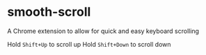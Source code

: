 # smooth-scroll

A Chrome extension to allow for quick and easy keyboard scrolling

Hold `Shift+Up` to scroll up
Hold `Shift+Down` to scroll down

